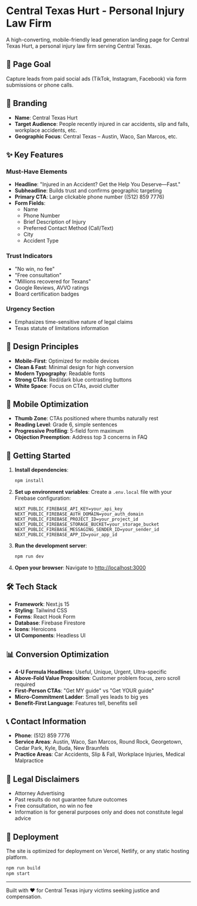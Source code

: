 # Central Texas Hurt - Personal Injury Law Firm

A high-converting, mobile-friendly lead generation landing page for Central Texas Hurt, a personal injury law firm serving Central Texas.

## 🎯 Page Goal

Capture leads from paid social ads (TikTok, Instagram, Facebook) via form submissions or phone calls.

## 🏢 Branding

- **Name**: Central Texas Hurt
- **Target Audience**: People recently injured in car accidents, slip and falls, workplace accidents, etc.
- **Geographic Focus**: Central Texas – Austin, Waco, San Marcos, etc.

## ✨ Key Features

### Must-Have Elements
- **Headline**: "Injured in an Accident? Get the Help You Deserve—Fast."
- **Subheadline**: Builds trust and confirms geographic targeting
- **Primary CTA**: Large clickable phone number ((512) 859 7776)
- **Form Fields**:
  - Name
  - Phone Number
  - Brief Description of Injury
  - Preferred Contact Method (Call/Text)
  - City
  - Accident Type

### Trust Indicators
- "No win, no fee"
- "Free consultation"
- "Millions recovered for Texans"
- Google Reviews, AVVO ratings
- Board certification badges

### Urgency Section
- Emphasizes time-sensitive nature of legal claims
- Texas statute of limitations information

## 🎨 Design Principles

- **Mobile-First**: Optimized for mobile devices
- **Clean & Fast**: Minimal design for high conversion
- **Modern Typography**: Readable fonts
- **Strong CTAs**: Red/dark blue contrasting buttons
- **White Space**: Focus on CTAs, avoid clutter

## 📱 Mobile Optimization

- **Thumb Zone**: CTAs positioned where thumbs naturally rest
- **Reading Level**: Grade 6, simple sentences
- **Progressive Profiling**: 5-field form maximum
- **Objection Preemption**: Address top 3 concerns in FAQ

## 🚀 Getting Started

1. **Install dependencies**:
   ```bash
   npm install
   ```

2. **Set up environment variables**:
   Create a `.env.local` file with your Firebase configuration:
   ```
   NEXT_PUBLIC_FIREBASE_API_KEY=your_api_key
   NEXT_PUBLIC_FIREBASE_AUTH_DOMAIN=your_auth_domain
   NEXT_PUBLIC_FIREBASE_PROJECT_ID=your_project_id
   NEXT_PUBLIC_FIREBASE_STORAGE_BUCKET=your_storage_bucket
   NEXT_PUBLIC_FIREBASE_MESSAGING_SENDER_ID=your_sender_id
   NEXT_PUBLIC_FIREBASE_APP_ID=your_app_id
   ```

3. **Run the development server**:
   ```bash
   npm run dev
   ```

4. **Open your browser**:
   Navigate to [http://localhost:3000](http://localhost:3000)

## 🛠️ Tech Stack

- **Framework**: Next.js 15
- **Styling**: Tailwind CSS
- **Forms**: React Hook Form
- **Database**: Firebase Firestore
- **Icons**: Heroicons
- **UI Components**: Headless UI

## 📊 Conversion Optimization

- **4-U Formula Headlines**: Useful, Unique, Urgent, Ultra-specific
- **Above-Fold Value Proposition**: Customer problem focus, zero scroll required
- **First-Person CTAs**: "Get MY guide" vs "Get YOUR guide"
- **Micro-Commitment Ladder**: Small yes leads to big yes
- **Benefit-First Language**: Features tell, benefits sell

## 📞 Contact Information

- **Phone**: (512) 859 7776
- **Service Areas**: Austin, Waco, San Marcos, Round Rock, Georgetown, Cedar Park, Kyle, Buda, New Braunfels
- **Practice Areas**: Car Accidents, Slip & Fall, Workplace Injuries, Medical Malpractice

## 📄 Legal Disclaimers

- Attorney Advertising
- Past results do not guarantee future outcomes
- Free consultation, no win no fee
- Information is for general purposes only and does not constitute legal advice

## 🚀 Deployment

The site is optimized for deployment on Vercel, Netlify, or any static hosting platform.

```bash
npm run build
npm start
```

---

Built with ❤️ for Central Texas injury victims seeking justice and compensation.
